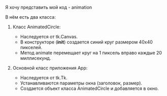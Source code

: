 Я хочу представить мой код - animation

В нём есть два класса:
1. Класс AnimatedCircle:
   - Наследуется от tk.Canvas.
   - В конструкторе (__init__) создается синий круг размером 40х40 пикселей.
   - Метод animate перемещает круг на 1 пиксель вправо каждые 20 миллисекунд.
   
2. Основной класс приложения App:
   - Наследуется от tk.Tk.
   - Устанавливаются параметры окна (заголовок, размер).
   - Создается объект класса AnimatedCircle и добавляется в окно.